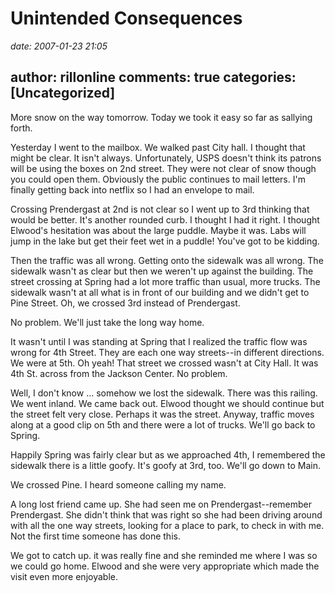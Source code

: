 # Unintended Consequences #

*date: 2007-01-23 21:05*

author: rillonline
comments: true
categories: [Uncategorized]
---
More snow on the way tomorrow. Today we took it easy so far as sallying forth.

Yesterday I went to the mailbox. We walked past City hall. I thought
that might be clear. It isn't always. Unfortunately, USPS doesn't
think its patrons will be using the boxes on 2nd street. They were not
clear of snow though you could open them. Obviously the public
continues to mail letters. I'm finally getting back into netflix so I
had an envelope to mail.

Crossing Prendergast at 2nd is not clear so I went up to 3rd thinking
that would be better. It's another rounded curb. I thought I had it
right. I thought Elwood's hesitation was about the large puddle. Maybe
it was. Labs will jump in the lake but get their feet wet in a puddle!
You've got to be kidding.

Then the traffic was all wrong. Getting onto the sidewalk was all
wrong. The sidewalk wasn't as clear but then we weren't up against the
building. The street crossing at Spring had a lot more traffic than
usual, more trucks. The sidewalk wasn't at all what is in front of our
building and we didn't get to Pine Street. Oh, we crossed 3rd instead
of Prendergast.

No problem. We'll just take the long way home.

It wasn't until I was standing at Spring that I realized the traffic
flow was wrong for 4th Street. They are each one way streets--in
different directions. We were at 5th. Oh yeah! That street we crossed
wasn't at City Hall. It was 4th St. across from the Jackson Center. No
problem.

Well, I don't know ... somehow we lost the sidewalk. There was this
railing. We went inland. We came back out. Elwood thought we should
continue but the street felt very close. Perhaps it was the street.
Anyway, traffic moves along at a good clip on 5th and there were a lot
of trucks. We'll go back to Spring.

Happily Spring was fairly clear but as we approached 4th, I remembered
the sidewalk there is a little goofy. It's goofy at 3rd, too. We'll go
down to Main.


We crossed Pine. I heard someone calling my name.

A long lost friend came up. She had seen me on Prendergast--remember
Prendergast. She didn't think that was right so she had been driving
around with all the one way streets, looking for a place to park, to
check in with me. Not the first time someone has done this.

We got to catch up. it was really fine and she reminded me where I was
so we could go home. Elwood and she were very appropriate which made
the visit even more enjoyable.
